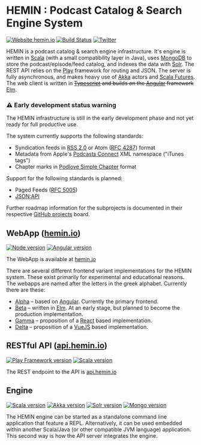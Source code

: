 
# HEMIN : Podcast Catalog & Search Engine System


[![Website hemin.io](https://img.shields.io/website-up-down-green-red/https/hemin.io.svg)](https://hemin.io/)
[![Build Status](https://travis-ci.org/mpgirro/hemin.png)](https://travis-ci.org/mpgirro/hemin)
[![Twitter](https://img.shields.io/badge/Twitter-%40hemin_io-blue.svg)](https://twitter.com/hemin_io)

<!--[![GitHub release](https://img.shields.io/github/release/mpgirro/hemin.svg)](https://github.com/mpgirro/hemin/releases/)-->


HEMIN is a podcast catalog & search engine infrastructure. It's engine is written in [Scala](https://www.scala-lang.org) (with a small compatibility layer in Java), uses [MongoDB](https://www.mongodb.com) to store the podcast/episode/feed catalog, and indexes the data with [Solr](http://lucene.apache.org/solr/). The REST API relies on the [Play](https://www.playframework.com) framework for routing and JSON. The server is fully asynchronous, and makes heavy use of [Akka](https://akka.io) actors and [Scala Futures](https://docs.scala-lang.org/overviews/core/futures.html). The web client is written in ~~[Typescript](https://www.typescriptlang.org) and builds on the [Angular](https://angular.io) framework~~ [Elm](https://elm-lang.org).


### ⚠️ Early development status warning


The HEMIN infrastructure is still in the early development phase and not yet ready for full productive use.

The system currently supports the following standards:

* Syndication feeds in [RSS 2.0](https://cyber.harvard.edu/rss/rss.html) or Atom ([RFC 4287](https://tools.ietf.org/html/rfc4287)) format
* Metadata from Apple's [Podcasts Connect](https://help.apple.com/itc/podcasts_connect/#/itcb54353390) XML namespace ("iTunes tags")
* Chapter marks in [Podlove Simple Chapter](https://podlove.org/simple-chapters/) format

Support for the following standards is planned:

* Paged Feeds ([RFC 5005](https://tools.ietf.org/html/rfc5005))
* [JSON:API](https://jsonapi.org)

Further roadmap information for the subprojects is documented in their respective [GitHub projects](https://github.com/mpgirro/hemin/projects) board.


## WebApp ([hemin.io](https://hemin.io))


[![Node version](https://img.shields.io/badge/node-10.10-blue.svg)](https://nodejs.org/en/blog/release/v10.10.0/)
[![Angular version](https://img.shields.io/badge/angular-7-blue.svg)](https://blog.angular.io/version-7-of-angular-cli-prompts-virtual-scroll-drag-and-drop-and-more-c594e22e7b8c)


The WebApp is available at [hemin.io](https://hemin.io)

There are several different frontend variant implementations for the HEMIN system. These exist primarily for experimental and educational reasons. The webapps are named after the letters in the greek alphabet. Currently there are these:

* [Alpha](hemin-web/alpha) &ndash; based on [Angular](https://angular.io). Currently the primary frontend.
* [Beta](hemin-web/beta) &ndash; written in [Elm](https://elm-lang.org). At an early stage, but planned to become the production implementation.
* [Gamma](hemin-web/gamma) &ndash; proposition of a [React](https://reactjs.org) based implementation.  
* [Delta](hemin-web/delta) &ndash; proposition of a [VueJS](https://vuejs.org) based implementation. 


## RESTful API ([api.hemin.io](https://api.hemin.io))


[![Play Framework version](https://img.shields.io/badge/play-2.6-blue.svg)](https://www.playframework.com/documentation/2.6.x/Highlights26)
[![Scala version](https://img.shields.io/badge/scala-2.12-blue.svg)](https://www.scala-lang.org/download/2.12.0.html)


The REST endpoint to the API is [api.hemin.io](https://api.hemin.io)


## Engine 


[![Scala version](https://img.shields.io/badge/scala-2.12-blue.svg)](https://www.scala-lang.org/download/2.12.0.html)
[![Akka version](https://img.shields.io/badge/akka-2.5-blue.svg)](https://akka.io/blog/news/2017/04/13/akka-2.5.0-released)
[![Solr version](https://img.shields.io/badge/solr-7.5-blue.svg)](https://lucene.apache.org/solr/guide/7_5/index.html)
[![Mongo version](https://img.shields.io/badge/mongo-4.0-blue.svg)](https://docs.mongodb.com/manual/release-notes/4.0/)


The HEMIN engine can be started as a standalone command line application that feature a REPL. Alternatively, it can be used embedded within another Scala/Java (or other compatible JVM language) application. This second way is how the API server integrates the engine.
